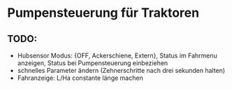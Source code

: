 # Pumpensteuerung für Traktoren

## TODO:
- Hubsensor Modus: {OFF, Ackerschiene, Extern}, Status im Fahrmenu anzeigen, Status bei Pumpensteuerung einbeziehen
- schnelles Parameter ändern (Zehnerschritte nach drei sekunden halten)
- Fahranzeige: L/Ha constante länge machen

